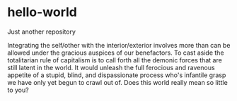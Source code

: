 # hello-world
Just another repository

Integrating the self/other with the interior/exterior involves more than can be allowed under the gracious auspices of our benefactors.
To cast aside the totalitarian rule of capitalism is to call forth all the demonic forces that are still latent in the world.
It would unleash the full ferocious and ravenous appetite of a stupid, blind, and dispassionate process who's infantile grasp we have only yet begun to crawl out of.
Does this world really mean so little to you?
